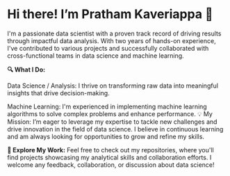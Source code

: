 # Hi there! I’m Pratham Kaveriappa 👋
I'm a passionate data scientist with a proven track record of driving results through impactful data analysis. With two years of hands-on experience, I've contributed to various projects and successfully collaborated with cross-functional teams in data science and machine learning.

**🔍 What I Do:**

Data Science / Analysis: I thrive on transforming raw data into meaningful insights that drive decision-making.


Machine Learning: I'm experienced in implementing machine learning algorithms to solve complex problems and enhance performance.
💡 My Mission: I’m eager to leverage my expertise to tackle new challenges and drive innovation in the field of data science. I believe in continuous learning and am always looking for opportunities to grow and refine my skills.

**📂 Explore My Work:** Feel free to check out my repositories, where you'll find projects showcasing my analytical skills and collaboration efforts. I welcome any feedback, collaboration, or discussion about data science!



